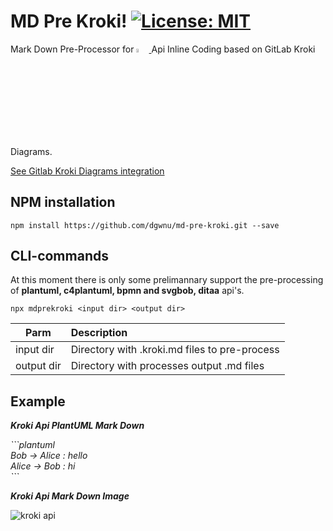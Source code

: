 # MD Pre Kroki! [![License: MIT](https://img.shields.io/badge/License-MIT-yellow.svg)](LICENSE)

<p>
Mark Down Pre-Processor for 
<a href="https://kroki.io/">
    <img 
        src="https://kroki.io/assets/logo.svg" 
        width="4%"
    />
</a>
 Api Inline Coding based on GitLab Kroki Diagrams.  
</p>

[See Gitlab Kroki Diagrams integration](https://docs.gitlab.com/ee/administration/integration/kroki.html)

## NPM installation

````
npm install https://github.com/dgwnu/md-pre-kroki.git --save
````

## CLI-commands

At this moment there is only some prelimannary support the pre-processing of __plantuml, c4plantuml, bpmn and svgbob, ditaa__ api's.



````
npx mdprekroki <input dir> <output dir>
````

| Parm | Description |
|---------|:------------|
| input dir | Directory with .kroki.md files to pre-process |
| output dir | Directory with processes output .md files |

## Example

___Kroki Api PlantUML Mark Down___
<p><i>```plantuml</br>
Bob -> Alice : hello</br>
Alice -> Bob : hi</br>
```</i></p>

___Kroki Api Mark Down Image___

![kroki api](https://kroki.io/plantuml/svg/eNpzyk9S0LVTcMzJTE5VsFLISM3JyeeC8IDCTkBZoGAmANl1Cxw= "kroki.io")
